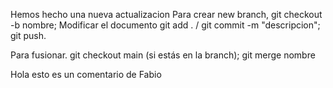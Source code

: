 Hemos hecho una nueva actualizacion
Para crear new branch, git checkout -b nombre;
Modificar el documento
git add . / git commit -m "descripcion";
git push.

Para fusionar. git checkout main (si estás en la branch);
git merge nombre

Hola esto es un comentario de Fabio
